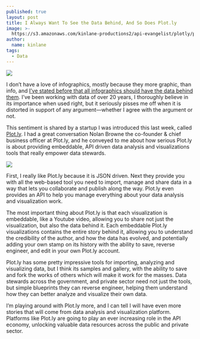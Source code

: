 ```yaml
---
published: true
layout: post
title: I Always Want To See the Data Behind, And So Does Plot.ly
image: >-
  https://s3.amazonaws.com/kinlane-productions2/api-evangelist/plotly/plotly-logo.png
author:
  name: kinlane
tags:
  - Data
---
```

[![](https://s3.amazonaws.com/kinlane-productions2/api-evangelist/plotly/plotly-logo.png)](https://plot.ly/)

I don’t have a love of infographics, mostly because they more graphic, than info, and [I’ve stated before that all infographics should have the data behind them](http://kinlane.com/2013/01/17/2013-is-year-the-infographic-comes-out-of-closet/). I’ve been working with data of over 20 years, I thoroughly believe in its importance when used right, but it seriously pisses me off when it is distorted in support of any argument—whether I agree with the argument or not.

This sentiment is shared by a startup I was introduced this last week, called [Plot.ly](https://plot.ly/). I had a great conversation Nolan Browne the co-founder & chief business officer at Plot.ly, and he conveyed to me about how serious Plot.ly is about providing embeddable, API driven data analysis and visualizations tools that really empower data stewards.

[![](https://s3.amazonaws.com/kinlane-productions2/api-evangelist/plotly/plotly-visualizations.png)](https://plot.ly/)

First, I really like Plot.ly because it is JSON driven. Next they provide you with all the web-based tool you need to import, manage and share data in a way that lets you collaborate and publish along the way. Plot.ly even provides an API to help you manage everything about your data analysis and visualization work.

The most important thing about Plot.ly is that each visualization is embeddable, like a Youtube video, allowing you to share not just the visualization, but also the data behind it. Each embeddable Plot.ly visualizations contains the entire story behind it, allowing you to understand the credibility of the author, and how the data has evolved, and potentially adding your own stamp on its history with the ability to save, reverse engineer, and edit in your own Plot.ly account.

Plot.ly has some pretty impressive tools for importing, analyzing and visualizing data, but I think its samples and gallery, with the ability to save and fork the works of others which will make it work for the masses. Data stewards across the government, and private sector need not just the tools, but simple blueprints they can reverse engineer, helping them understand how they can better analyze and visualize their own data.

I’m playing around with Plot.ly more, and I can tell I will have even more stories that will come from data analysis and visualization platform. Platforms like Plot.ly are going to play an ever increasing role in the API economy, unlocking valuable data resources across the public and private sector.
